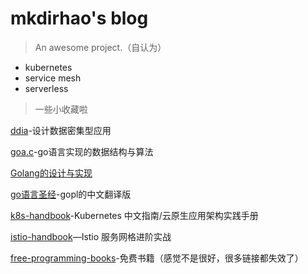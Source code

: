 # mkdirhao's blog

> An awesome project.（自认为）
> 
- kubernetes
- service mesh
- serverless



> 一些小收藏啦

[ddia](https://www.jianso.tech/ddia)-设计数据密集型应用

[goa.c](https://www.jianso.tech/goa.c)-go语言实现的数据结构与算法

[Golang的设计与实现](https://draveness.me/golang/)

[go语言圣经](https://www.jianso.tech/gopl-zh/)-gopl的中文翻译版

[k8s-handbook](https://www.jianso.tech/k8s-handbook)-Kubernetes 中文指南/云原生应用架构实践手册

[istio-handbook](https://www.jianso.tech/istio-handbook/)—Istio 服务网格进阶实战

[free-programming-books](http://www.jianso.tech/free-programming-books/books/free-programming-books-zh.html)-免费书籍（感觉不是很好，很多链接都失效了）

